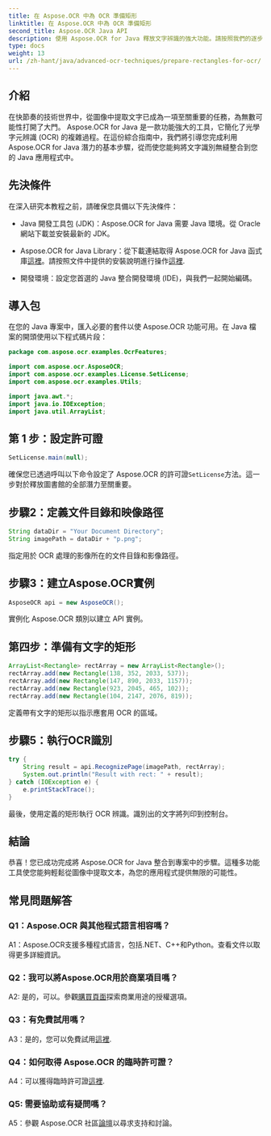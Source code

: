 ```yaml
---
title: 在 Aspose.OCR 中為 OCR 準備矩形
linktitle: 在 Aspose.OCR 中為 OCR 準備矩形
second_title: Aspose.OCR Java API
description: 使用 Aspose.OCR for Java 釋放文字辨識的強大功能。請按照我們的逐步指南進行無縫整合。透過高效的 OCR 功能增強您的 Java 應用程式。
type: docs
weight: 13
url: /zh-hant/java/advanced-ocr-techniques/prepare-rectangles-for-ocr/
---
```

## 介紹

在快節奏的技術世界中，從圖像中提取文字已成為一項至關重要的任務，為無數可能性打開了大門。 Aspose.OCR for Java 是一款功能強大的工具，它簡化了光學字元辨識 (OCR) 的複雜過程。在這份綜合指南中，我們將引導您完成利用 Aspose.OCR for Java 潛力的基本步驟，從而使您能夠將文字識別無縫整合到您的 Java 應用程式中。

## 先決條件

在深入研究本教程之前，請確保您具備以下先決條件：

- Java 開發工具包 (JDK)：Aspose.OCR for Java 需要 Java 環境。從 Oracle 網站下載並安裝最新的 JDK。

-  Aspose.OCR for Java Library：從下載連結取得 Aspose.OCR for Java 函式庫[這裡](https://releases.aspose.com/ocr/java/)。請按照文件中提供的安裝說明進行操作[這裡](https://reference.aspose.com/ocr/java/).

- 開發環境：設定您首選的 Java 整合開發環境 (IDE)，與我們一起開始編碼。

## 導入包

在您的 Java 專案中，匯入必要的套件以使 Aspose.OCR 功能可用。在 Java 檔案的開頭使用以下程式碼片段：

```java
package com.aspose.ocr.examples.OcrFeatures;

import com.aspose.ocr.AsposeOCR;
import com.aspose.ocr.examples.License.SetLicense;
import com.aspose.ocr.examples.Utils;

import java.awt.*;
import java.io.IOException;
import java.util.ArrayList;
```

## 第 1 步：設定許可證

```java
SetLicense.main(null);
```

確保您已透過呼叫以下命令設定了 Aspose.OCR 的許可證`SetLicense`方法。這一步對於釋放圖書館的全部潛力至關重要。

## 步驟2：定義文件目錄和映像路徑

```java
String dataDir = "Your Document Directory";
String imagePath = dataDir + "p.png";
```

指定用於 OCR 處理的影像所在的文件目錄和影像路徑。

## 步驟3：建立Aspose.OCR實例

```java
AsposeOCR api = new AsposeOCR();
```

實例化 Aspose.OCR 類別以建立 API 實例。

## 第四步：準備有文字的矩形

```java
ArrayList<Rectangle> rectArray = new ArrayList<Rectangle>();
rectArray.add(new Rectangle(138, 352, 2033, 537));
rectArray.add(new Rectangle(147, 890, 2033, 1157));
rectArray.add(new Rectangle(923, 2045, 465, 102));
rectArray.add(new Rectangle(104, 2147, 2076, 819));
```

定義帶有文字的矩形以指示應套用 OCR 的區域。

## 步驟5：執行OCR識別

```java
try {
    String result = api.RecognizePage(imagePath, rectArray);
    System.out.println("Result with rect: " + result);
} catch (IOException e) {
    e.printStackTrace();
}
```

最後，使用定義的矩形執行 OCR 辨識。識別出的文字將列印到控制台。

## 結論

恭喜！您已成功完成將 Aspose.OCR for Java 整合到專案中的步驟。這種多功能工具使您能夠輕鬆從圖像中提取文本，為您的應用程式提供無限的可能性。

## 常見問題解答

### Q1：Aspose.OCR 與其他程式語言相容嗎？

A1：Aspose.OCR支援多種程式語言，包括.NET、C++和Python。查看文件以取得更多詳細資訊。

### Q2：我可以將Aspose.OCR用於商業項目嗎？

A2: 是的，可以。參觀[購買頁面](https://purchase.aspose.com/buy)探索商業用途的授權選項。

### Q3：有免費試用嗎？

 A3：是的，您可以免費試用[這裡](https://releases.aspose.com/).

### Q4：如何取得 Aspose.OCR 的臨時許可證？

 A4：可以獲得臨時許可證[這裡](https://purchase.aspose.com/temporary-license/).

### Q5: 需要協助或有疑問嗎？

 A5：參觀 Aspose.OCR 社區[論壇](https://forum.aspose.com/c/ocr/16)以尋求支持和討論。